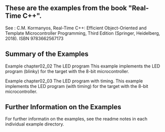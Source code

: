 
## These are the examples from the book "Real-Time C++".

See : C.M. Kormanyos, Real-Time C++: Efficient Object-Oriented
and Template Microcontroller Programming, Third Edition
(Springer, Heidelberg, 2018). ISBN 9783662567173

## Summary of the Examples

Example chapter02_02 The LED program This example implements the LED program (blinky) for the target with the 8-bit microcontroller.

Example chapter02_03 The LED program with timing. This example implements the LED program (with timing) for the target with the 8-bit microcontroller.

## Further Information on the Examples

For further informatin on the examples, see the readme notes
in each individual example directory.
